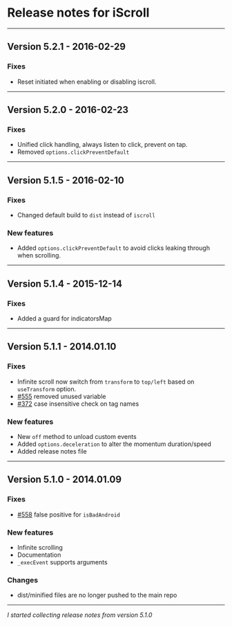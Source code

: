 # Release notes for iScroll

---

## Version 5.2.1 - 2016-02-29

### Fixes
* Reset initiated when enabling or disabling iscroll.

---

## Version 5.2.0 - 2016-02-23

### Fixes
* Unified click handling, always listen to click, prevent on tap.
* Removed `options.clickPreventDefault`

---

## Version 5.1.5 - 2016-02-10

### Fixes
* Changed default build to `dist` instead of `iscroll`

### New features
* Added `options.clickPreventDefault` to avoid clicks leaking through when scrolling.

---

##  Version 5.1.4 - 2015-12-14

### Fixes
* Added a guard for indicatorsMap

---

##  Version 5.1.1 - 2014.01.10

### Fixes
* Infinite scroll now switch from `transform` to `top/left` based on `useTransform` option.
* [#555](https://github.com/cubiq/iscroll/issues/555) removed unused variable
* [#372](https://github.com/cubiq/iscroll/issues/372) case insensitive check on tag names

### New features
* New `off` method to unload custom events
* Added `options.deceleration` to alter the momentum duration/speed
* Added release notes file

---

##  Version 5.1.0 - 2014.01.09

### Fixes
* [#558](https://github.com/cubiq/iscroll/issues/558) false positive for `isBadAndroid`

### New features
* Infinite scrolling
* Documentation
* `_execEvent` supports arguments

### Changes
* dist/minified files are no longer pushed to the main repo

---

*I started collecting release notes from version 5.1.0*
